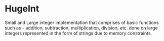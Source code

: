 # HugeInt
Small and Large integer implementation that comprises of basic functions such as - addition, subtraction, multiplication, division, etc. done on large integers represented in the form of strings due to memory constraints.
